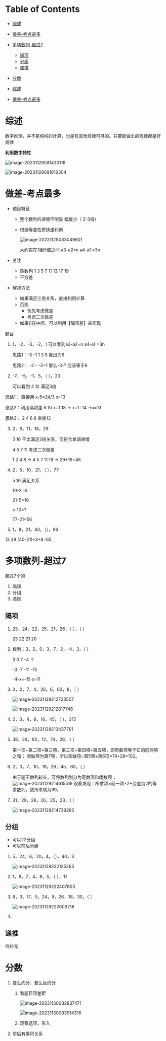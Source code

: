 # Table of Contents

* [综述](#综述)
* [做差-考点最多](#做差-考点最多)
* [多项数列-超过7](#多项数列-超过7)
  * [隔项](#隔项)
  * [分组](#分组)
  * [递推](#递推)
* [分数](#分数)




* [综述](#综述)
* [做差-考点最多](#做差-考点最多)




# 综述

数字推理，并不是纯纯的计算，也是有其他规律可寻的。只要能做出的规律都是好规律

**利用数字特性**

![image-20231129081430118](.images/image-20231129081430118.png)

![image-20231129081916304](.images/image-20231129081916304.png)



# 做差-考点最多

+ 题目特征

  + 整个数列的递增不明显 幅度小（ 2-3倍）

  + 根据等差性质快速判断

    ![image-20231129083049601](.images/image-20231129083049601.png)

    大约实在3到5倍之间 a3-a2=n  a4-a1 =3n

+ 关注
  + 质数列 1 3 5 7 11 13 17 19 
  + 平方差

+ 解决方法

  + 如果满足三倍关系，直接利用计算
  + 否则
    + 优先考虑做差
    + 考虑二次做差
  + 如果()在中间，可以利用【隔项差】来实现



题目

1. 1，-2，-3，-2，1      可以看到a3-a2=n  a4-a1 =3n 

    思路1：-3 -1 1 3 5  推出为6

    思路2： -2 - -3=1  那么-3-? 应该等于6

2.  -7，-5，-1，5，（  ），23

    可以看到 4 12 满足3倍

   思路1： 直接用  x-5=24/3 x=13

   思路2：利用隔项差  6 10 x+1  18 -> x+1=14 ->x=13

   思路3： 2 4 6 8  直接13

3. 2，6，11，18，29

   5 16 不太满足3倍关系，但符合单调递增

    4 5 7 11 考虑二次做差

    1 2 4 8  -> 4 5 7 11 19 -> 29+19=48
   
4. 2，5，10，21，（  ），77

    5  10 满足关系

    10-2=8

    21-5=16

    x-10=?

    77-21=56

5.  1，8，21，40，（），96  

   13 39      (40-21)*3+8=65




# 多项数列-超过7

超过7个的

1. 隔项
2. 分组
3. 递推



## 隔项

1. 23，24，22，25，21，26，（  ），（  ）

   23 22 21 20

2. 数列：3，2，0，3，7，2，-4，3，（  ）

   3 0  7 -4 ？

   -3 -7 -11 -15    

   -4-x=-15  x=11

3. 0，2，7，4，26，6，63，8，（  ）

   ![image-20231129212723507](.images/image-20231129212723507.png)

   ![image-20231129212817746](.images/image-20231129212817746.png)

4. 2，3，4，9，16，45，（  ），315

   ![image-20231129213437761](.images/image-20231129213437761.png)

5. 38，24，62，12，74，28，（  ）

   第一项+第二项=第三项，第三项+第四项=第五项，即奇数项等于它的前两项之和；
   空缺项为第7项，所以空缺项=第5项+第6项=74+28=102。

6. 2，3，7，10，19，26，45，60，（  ）

   由于题干数列较长，可将数列划分为奇数项和偶数项；
   ![image-20231129214615519](.images/image-20231129214615519.png)
   观察发现：所求项=前一项×2+公差为2的等差数列，故所求项为99。

7. 31，29，28，26，25，23，（ ）

   ![image-20231129214739280](.images/image-20231129214739280.png)

## 分组

+ 可以22分组
+ 可以前后分组

1. 5，24，6，20，4，（），40，3

   ![image-20231129222125283](.images/image-20231129222125283.png)

2. 1，9，7，4，8，5，（  ），11

   ![image-20231129222407603](.images/image-20231129222407603.png)

3. 8，3，17，5，24，9，26，18，30，（  ）

   ![image-20231129222603218](.images/image-20231129222603218.png)

4. 

##  递推

待补充





# 分数

1. 要么约分，要么反约分

   1. 看题目项差距

      ![image-20231130082837471](.images/image-20231130082837471.png)

      ![image-20231130083914316](.images/image-20231130083914316.png)

   2. 观察选项，带入

2. 前后有乘积关系
